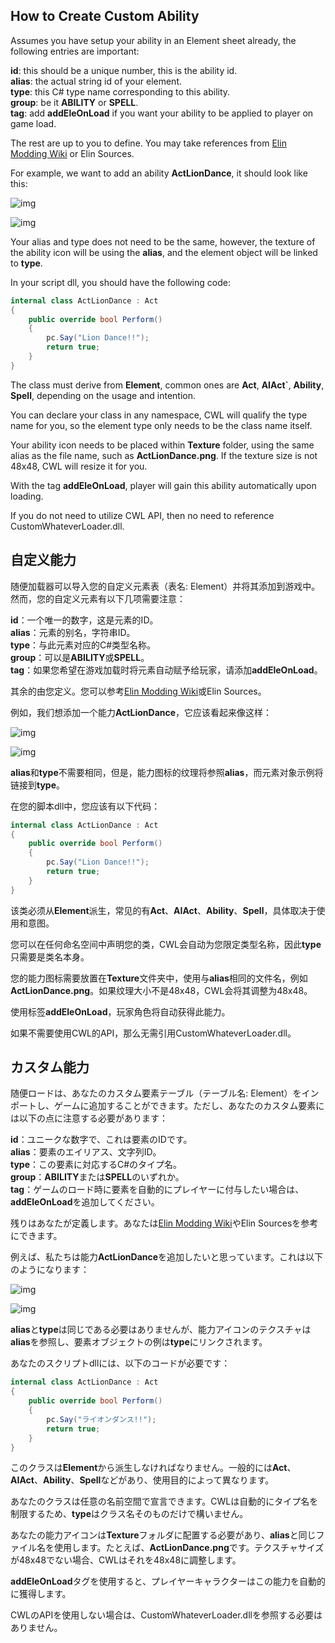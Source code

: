 ## How to Create Custom Ability

Assumes you have setup your ability in an Element sheet already, the following entries are important:

**id**: this should be a unique number, this is the ability id.  
**alias**: the actual string id of your element.  
**type**: this C# type name corresponding to this ability.  
**group**: be it **ABILITY** or **SPELL**.  
**tag**: add **addEleOnLoad** if you want your ability to be applied to player on game load.  

The rest are up to you to define. You may take references from [Elin Modding Wiki](https://elin-modding-resources.github.io/Elin.Docs/) or Elin Sources.

For example, we want to add an ability **ActLionDance**, it should look like this:

![img](https://i.postimg.cc/90PTN1r1/doc-custom-ele.png)

![img](https://i.postimg.cc/XY6Nv31Z/image.png)

Your alias and type does not need to be the same, however, the texture of the ability icon will be using the **alias**, and the element object will be linked to **type**.

In your script dll, you should have the following code:
```cs
internal class ActLionDance : Act
{
    public override bool Perform()
    {
        pc.Say("Lion Dance!!");
        return true;
    }
}
```

The class must derive from **Element**, common ones are **Act**, **AIAct`**, **Ability**, **Spell**, depending on the usage and intention.

You can declare your class in any namespace, CWL will qualify the type name for you, so the element type only needs to be the class name itself.

Your ability icon needs to be placed within **Texture** folder, using the same alias as the file name, such as **ActLionDance.png**. If the texture size is not 48x48, CWL will resize it for you.

With the tag **addEleOnLoad**, player will gain this ability automatically upon loading.

If you do not need to utilize CWL API, then no need to reference CustomWhateverLoader.dll.

## 自定义能力

随便加载器可以导入您的自定义元素表（表名: Element）并将其添加到游戏中。然而，您的自定义元素有以下几项需要注意：

**id**：一个唯一的数字，这是元素的ID。  
**alias**：元素的别名，字符串ID。  
**type**：与此元素对应的C#类型名称。  
**group**：可以是**ABILITY**或**SPELL**。  
**tag**：如果您希望在游戏加载时将元素自动赋予给玩家，请添加**addEleOnLoad**。  

其余的由您定义。您可以参考[Elin Modding Wiki](https://elin-modding-resources.github.io/Elin.Docs/)或Elin Sources。

例如，我们想添加一个能力**ActLionDance**，它应该看起来像这样：

![img](https://i.postimg.cc/90PTN1r1/doc-custom-ele.png)

![img](https://i.postimg.cc/XY6Nv31Z/image.png)

**alias**和**type**不需要相同，但是，能力图标的纹理将参照**alias**，而元素对象示例将链接到**type**。

在您的脚本dll中，您应该有以下代码：
```cs
internal class ActLionDance : Act
{
    public override bool Perform()
    {
        pc.Say("Lion Dance!!");
        return true;
    }
}
```

该类必须从**Element**派生，常见的有**Act**、**AIAct**、**Ability**、**Spell**，具体取决于使用和意图。

您可以在任何命名空间中声明您的类，CWL会自动为您限定类型名称，因此**type**只需要是类名本身。

您的能力图标需要放置在**Texture**文件夹中，使用与**alias**相同的文件名，例如**ActLionDance.png**。如果纹理大小不是48x48，CWL会将其调整为48x48。

使用标签**addEleOnLoad**，玩家角色将自动获得此能力。

如果不需要使用CWL的API，那么无需引用CustomWhateverLoader.dll。

## カスタム能力

随便ロードは、あなたのカスタム要素テーブル（テーブル名: Element）をインポートし、ゲームに追加することができます。ただし、あなたのカスタム要素には以下の点に注意する必要があります：

**id**：ユニークな数字で、これは要素のIDです。  
**alias**：要素のエイリアス、文字列ID。  
**type**：この要素に対応するC#のタイプ名。  
**group**：**ABILITY**または**SPELL**のいずれか。  
**tag**：ゲームのロード時に要素を自動的にプレイヤーに付与したい場合は、**addEleOnLoad**を追加してください。  

残りはあなたが定義します。あなたは[Elin Modding Wiki](https://elin-modding-resources.github.io/Elin.Docs/)やElin Sourcesを参考にできます。

例えば、私たちは能力**ActLionDance**を追加したいと思っています。これは以下のようになります：

![img](https://i.postimg.cc/90PTN1r1/doc-custom-ele.png)

![img](https://i.postimg.cc/XY6Nv31Z/image.png)

**alias**と**type**は同じである必要はありませんが、能力アイコンのテクスチャは**alias**を参照し、要素オブジェクトの例は**type**にリンクされます。

あなたのスクリプトdllには、以下のコードが必要です：
```cs
internal class ActLionDance : Act
{
    public override bool Perform()
    {
        pc.Say("ライオンダンス!!");
        return true;
    }
}
```

このクラスは**Element**から派生しなければなりません。一般的には**Act**、**AIAct**、**Ability**、**Spell**などがあり、使用目的によって異なります。

あなたのクラスは任意の名前空間で宣言できます。CWLは自動的にタイプ名を制限するため、**type**はクラス名そのものだけで構いません。

あなたの能力アイコンは**Texture**フォルダに配置する必要があり、**alias**と同じファイル名を使用します。たとえば、**ActLionDance.png**です。テクスチャサイズが48x48でない場合、CWLはそれを48x48に調整します。

**addEleOnLoad**タグを使用すると、プレイヤーキャラクターはこの能力を自動的に獲得します。

CWLのAPIを使用しない場合は、CustomWhateverLoader.dllを参照する必要はありません。
